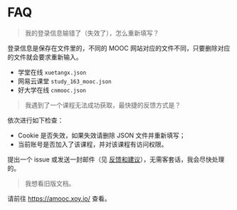 # FAQ

> 我的登录信息输错了（失效了），怎么重新填写？

登录信息是保存在文件里的，不同的 MOOC 网站对应的文件不同，只要删除对应的文件就会要求重新输入。

- 学堂在线 `xuetangx.json`
- 网易云课堂 `study_163_mooc.json`
- 好大学在线 `cnmooc.json`

> 我遇到了一个课程无法成功获取，最快捷的反馈方式是？

依次进行如下检查：

- Cookie 是否失效，如果失效请删除 JSON 文件并重新填写；
- 当前账号是否加入了该课程，并对该课程有访问权限。

提出一个 issue 或发送一封邮件（见 [反馈和建议](feedback.md)），无需客套话，我会尽快处理的。

> 我想看旧版文档。

请前往 https://amooc.xoy.io/ 查看。

